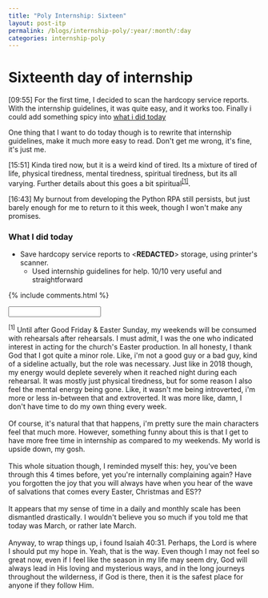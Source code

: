 ```yaml
---
title: "Poly Internship: Sixteen"
layout: post-itp
permalink: /blogs/internship-poly/:year/:month/:day
categories: internship-poly
---
```

# Sixteenth day of internship

<span class="timestamp">[09:55]</span> For the first time, I decided to scan the hardcopy service reports. With the internship guidelines, it was quite easy, and it works too. Finally i could add something spicy into [what i did today](#what-i-did-today)

One thing that I want to do today though is to rewrite that internship guidelines, make it much more easy to read. Don't get me wrong, it's fine, it's just me.

<span class="timestamp">[15:51]</span> Kinda tired now, but it is a weird kind of tired. Its a mixture of tired of life, physical tiredness, mental tiredness, spiritual tiredness, but its all varying. Further details about this goes a bit spiritual<sup><a href="#1">[1]</a></sup>.

<span class="timestamp">[16:43]</span> My burnout from developing the Python RPA still persists, but just barely enough for me to return to it this week, though I won't make any promises.

### What I did today
* Save hardcopy service reports to &lt;**REDACTED**&gt; storage, using printer's scanner. 
    * Used internship guidelines for help. 10/10 very useful and straightforward


{% include comments.html %}

<input id="password-input" type="password" class="text-secret" onkeyup="unlock()">

<span class="disable-selection" onclick="loadText()" style="color:#0001;display:none;">nothing deep happened today</span>
<span class="disable-selection" id="truth" style="display:block;"><sup id="1">[1]</sup> Until after Good Friday & Easter Sunday, my weekends will be consumed with rehearsals after rehearsals. I must admit, I was the one who indicated interest in acting for the church's Easter production. In all honesty, I thank God that I got quite a minor role. Like, i'm not a good guy or a bad guy, kind of a sideline actually, but the role was necessary. Just like in 2018 though, my energy would deplete severely when it reached night during each rehearsal. It was mostly just physical tiredness, but for some reason I also feel the mental energy being gone. Like, it wasn't me being introverted, i'm more or less in-between that and extroverted. It was more like, damn, I don't have time to do my own thing every week.<br><br>Of course, it's natural that that happens, i'm pretty sure the main characters feel that much more. However, something funny about this is that I get to have more free time in internship as compared to my weekends. My world is upside down, my gosh.<br><br>This whole situation though, I reminded myself this: hey, you've been through this 4 times before, yet you're internally complaining again? Have you forgotten the joy that you will always have when you hear of the wave of salvations that comes every Easter, Christmas and ES?? <br><br>It appears that my sense of time in a daily and monthly scale has been dismantled drastically. I wouldn't believe you so much if you told me that today was March, or rather late March. <br><br>Anyway, to wrap things up, i found Isaiah 40:31. Perhaps, the Lord is where I should put my hope in. Yeah, that is the way. Even though I may not feel so great now, even if I feel like the season in my life may seem dry, God will always lead in His loving and mysterious ways, and in the long journeys throughout the wilderness, if God is there, then it is the safest place for anyone if they follow Him.</span>